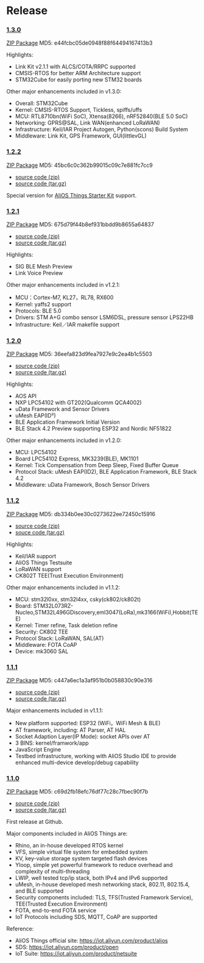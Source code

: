 # Release

### [1.3.0](https://github.com/alibaba/AliOS-Things/releases/tag/v1.3.0)

[ZIP Package](https://codeload.github.com/alibaba/AliOS-Things/zip/v1.3.0) MD5: e44fcbc05de0948f88f64494167413b3

Highlights:
- Link Kit v2.1.1 with ALCS/COTA/RRPC supported
- CMSIS-RTOS for better ARM Architecture support
- STM32Cube for easily porting new STM32 boards

Other major enhancements included in v1.3.0:
- Overall: STM32Cube
- Kernel: CMSIS-RTOS Support, Tickless, spiffs/uffs
- MCU:  RTL8710bn(WiFi SoC), Xtensa(8266), nRF52840(BLE 5.0 SoC)
- Networking: GPRS@SAL, Link WAN(enhanced LoRaWAN)
- Infrastructure: Keil/IAR Project Autogen, Python(scons) Build System
- Middleware: Link Kit, GPS Framework, GUI(littlevGL)

### [1.2.2](https://github.com/alibaba/AliOS-Things/releases/tag/v1.2.2)

[ZIP Package](https://github.com/alibaba/AliOS-Things/archive/v1.2.2.zip) MD5: 45bc6c0c362b99015c09c7e881fc7cc9

- [source code (zip) ](https://github.com/alibaba/AliOS-Things/archive/v1.2.2.zip)
- [source code (tar.gz)](https://github.com/alibaba/AliOS-Things/archive/v1.2.2.tar.gz)

Special version for [AliOS Things Starter Kit](starterkit) support.

### [1.2.1](https://github.com/alibaba/AliOS-Things/releases/tag/v1.2.1)

[ZIP Package](https://github.com/alibaba/AliOS-Things/archive/v1.2.1.zip) MD5: 675d79f44b8ef931bbdd9b8655a64837

- [source code (zip) ](https://github.com/alibaba/AliOS-Things/archive/v1.2.1.zip)
- [source code (tar.gz)](https://github.com/alibaba/AliOS-Things/archive/v1.2.1.tar.gz)

Highlights:
- SIG BLE Mesh Preview
- Link Voice Preview

Other major enhancements included in v1.2.1:
- MCU：Cortex-M7, KL27，RL78, RX600
- Kernel: yaffs2 support
- Protocols: BLE 5.0
- Drivers: STM A+G combo sensor LSM6DSL, pressure sensor LPS22HB
- Infrastructure: Keil／IAR makefile support

### [1.2.0](https://github.com/alibaba/AliOS-Things/releases/tag/v1.2.0)

[ZIP Package](https://github.com/alibaba/AliOS-Things/archive/v1.2.0.zip) MD5: 36eefa823d9fea7927e9c2ea4b1c5503

- [source code (zip) ](https://github.com/alibaba/AliOS-Things/archive/v1.2.0.zip)
- [source code (tar.gz)](https://github.com/alibaba/AliOS-Things/archive/v1.2.0.tar.gz)

Highlights:
* AOS API
* NXP LPC54102 with GT202(Qualcomm QCA4002)
* uData Framework and Sensor Drivers
* uMesh EAP(ID²)
* BLE Application Framework Initial Version
* BLE Stack 4.2 Preview supporting ESP32 and Nordic NF51822

Other major enhancements included in v1.2.0:
* MCU: LPC54102
* Board LPC54102 Express, MK3239(BLE), MK1101
* Kernel: Tick Compensation from Deep Sleep, Fixed Buffer Queue
* Protocol Stack: uMesh EAP(ID2), BLE Application Framework, BLE Stack 4.2
* Middleware: uData Framework, Bosch Sensor Drivers

### [1.1.2](https://github.com/alibaba/AliOS-Things/releases/tag/v1.1.2)

[ZIP Package](https://github.com/alibaba/AliOS-Things/archive/v1.1.2.zip) MD5: db334b0ee30c0273622ee72450c15916

- [source code (zip)](https://github.com/alibaba/AliOS-Things/archive/v1.1.2.zip)
- [souce code (tar.gz)](https://github.com/alibaba/AliOS-Things/archive/v1.1.2.tar.gz)

Highlights:
- Keil/IAR support
- AliOS Things Testsuite
- LoRaWAN support
- CK802T TEE(Trust Execution Environment)

Other major enhancements included in v1.1.2:
- MCU: stm32l0xx, stm32l4xx, csky(ck802/ck802t)
- Board: STM32L073RZ-Nucleo,STM32L496GDiscovery,eml3047(LoRa),mk3166(WiFi),Hobbit(TEE)
- Kernel: Timer refine, Task deletion refine
- Security: CK802 TEE
- Protocol Stack: LoRaWAN, SAL(AT)
- Middleware: FOTA CoAP
- Device: mk3060 SAL

### [1.1.1](https://github.com/alibaba/AliOS-Things/releases/tag/aos1.1.1)

[ZIP Package](https://github.com/alibaba/AliOS-Things/archive/aos1.1.1.zip) MD5: c447a6ec1a3af951b0b058830c90e316

- [source code (zip)](https://github.com/alibaba/AliOS-Things/archive/aos1.1.1.zip)
- [source code (tar.gz)](https://github.com/alibaba/AliOS-Things/archive/aos1.1.1.tar.gz)

Major enhancements included in v1.1.1:
- New platform supported: ESP32 (WiFi，WiFi Mesh & BLE)
- AT framework, including: AT Parser, AT HAL
- Socket Adaption Layer(IP Mode): socket APIs over AT
- 3 BINS: kernel/framwork/app
- JavaScript Engine
- Testbed infrastructure, working with AliOS Studio IDE to provide enhanced multi-device develop/debug capability

### [1.1.0](https://github.com/alibaba/AliOS-Things/releases/tag/aos1.1.0)

[ZIP Package](https://github.com/alibaba/AliOS-Things/archive/aos1.1.0.zip) MD5: c69d2fb18efc76df77c28c7fbec90f7b

- [source code (zip)](https://github.com/alibaba/AliOS-Things/archive/aos1.1.0.zip)
- [source code (tar.gz)](https://github.com/alibaba/AliOS-Things/archive/aos1.1.0.tar.gz)

First release at Github.

Major components included in AliOS Things are:
- Rhino, an in-house developed RTOS kernel
- VFS, simple virtual file system for embedded system
- KV, key-value storage system targeted flash devices
- Yloop, simple yet powerful framework to reduce overhead and complexity of multi-threading
- LWIP, well tested tcp/ip stack, both IPv4 and IPv6 supported
- uMesh, in-house developed mesh networking stack, 802.11, 802.15.4, and BLE supported
- Security components included: TLS, TFS(Trusted Framework Service), TEE(Trusted Execution Environment)
- FOTA, end-to-end FOTA service
- IoT Protocols including SDS, MQTT, CoAP are supported

Reference:
- AliOS Things official site: https://iot.aliyun.com/product/alios
- SDS: https://iot.aliyun.com/product/open
- IoT Suite: https://iot.aliyun.com/product/netsuite
